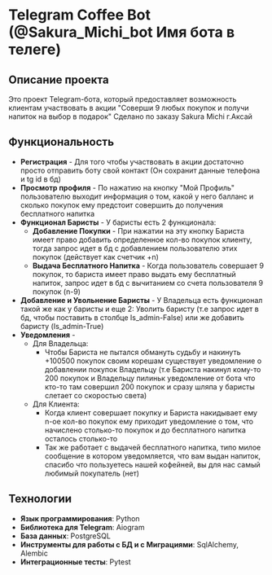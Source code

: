 # Telegram Coffee Bot (@Sakura_Michi_bot Имя бота в телеге)

## Описание проекта

Это проект Telegram-бота, который предоставляет возможность клиентам участвовать в акции "Соверши 9 любых покупок и получи напиток на выбор в подарок"
Сделано по заказу Sakura Michi г.Аксай
## Функциональность

- **Регистрация** - Для того чтобы участвовать в акции достаточно просто отправить боту свой контакт (Он сохранит данные телефона и tg id в бд)
- **Просмотр профиля** - По нажатию на кнопку "Мой Профиль" пользователю выходит информация о том, какой у него балланс и сколько покупок ему предстоит совершить до получения бесплатного напитка
- **Функционал Баристы** - У баристы есть 2 функционала:
  - **Добавление Покупки** - При нажатии на эту кнопку Бариста имеет право добавить определенное кол-во покупок клиенту, тогда запрос идет в бд с добавлением пользователю этих покупок (действует как счетчик +n)
  - **Выдача Бесплатного Напитка** - Когда пользователь совершает 9 покупок, то бариста имеет право выдать ему бесплатный напиток, запрос идет в бд с вычитанием со счета пользователя 9 покупок (n-9)
- **Добавление и Увольнение Баристы** - У Владельца есть функционал такой же как у баристы и еще 2: Уволить баристу (т.е запрос идет в бд, чтобы поставить в столбце Is_admin-False) или же добавить баристу (Is_admin-True)
- **Уведомления** -
  - Для Владельца:
    - Чтобы Бариста не пытался обмануть судьбу и накинуть +100500 покупок своим корешам существует уведомление о добавлении покупок Владельцу (т.е Бариста накинул кому-то 200 покупок и Владельцу пилиньк уведомление от бота что кто-то там совершил 200 покупок и сразу шляпа у баристы слетает со скоростью света)
  - Для Клиента:
    - Когда клиент совершает покупку и Бариста накидывает ему n-ое кол-во покупок ему приходит уведомление о том, что начислено столько-то покупок и до бесплатного напитка осталось столько-то
    - Так же работает с выдачей бесплатного напитка, типо милое сообщение в котором уведомляется, что вам выдан напиток, спасибо что пользуетесь нашей кофейней, вы для нас самый любимый покупатель (нет)

      
## Технологии

- **Язык программирования**: Python
- **Библиотека для Telegram**: Aiogram
- **База данных**: PostgreSQL
- **Инструменты для работы с БД и с Миграциями**: SqlAlchemy, Alembic
- **Интеграционные тесты**: Pytest
